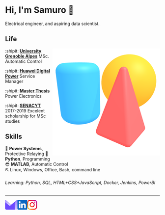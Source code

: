 Hi, I'm Samuro :wave:
===================

Electrical engineer, and aspiring data scientist.

Life
----

<img align="right" src="img/scene.png">

:shipit: [**University Grenoble Alpes**][Grenoble] MSc. Automatic Control

:shipit: [**Huawei Digital Power**][Huawei] Service Manager

:shipit: [**Master Thesis**][Thesis] Power Electronics  

:shipit: [**SENACYT**][SENACYT] 2017-2019 Excelent scholarship for MSc studies

[Grenoble]: https://www.univ-grenoble-alpes.fr/
[Huawei]: https://digitalpower.huawei.com/
[Thesis]: NA
[SENACYT]: https://www.senacyt.gob.pa

Skills
------

:electric_plug:  **Power Systems**, Protective Relaying 
:snake:          **Python**, Programming  
:sunglasses:     **MATLAB**, Automatic Control  
:pick:           Linux, Windows, Office, Bash, command line


###### Learning: Python, SQL, HTML+CSS+JavaScript, Docker, Jenkins, PowerBI

- - -

<!--<a href="https://SamLiu330.github.io">
    <img height="32" align="left" alt="Website" src="img/icons/personal.png" />
</a>-->

<a href="mailto:samuroliu@hotmail.com">
    <img height="32" align="left" alt="Mail" src="img/icons/protonmail.png" />
</a>

<a href="https://www.linkedin.com/in/samuro-liu-12434234/">
    <img height="32" align="left" alt="LinkedIn" src="img/icons/linkedin.png" />
</a>


<a href="https://www.instagram.com/samuroliu">
    <img height="32" align="left" alt="Instagram" src="img/icons/instagram.png" />
</a>


